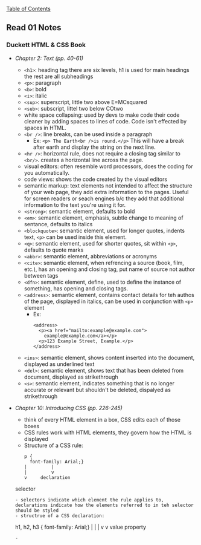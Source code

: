 [Table of Contents](reading-notes)

## Read 01 Notes

### Duckett HTML & CSS Book
- _Chapter 2: Text (pp. 40-61)_
  - `<h1>`: heading tag there are six levels, h1 is used for main headings the rest are all subheadings 
  - `<p>`: paragraph
  - `<b>`: bold
  - `<i>`: italic
  - `<sup>`: superscript, little two above E=MCsquared
  - `<sub>`: subscript, littel two below COtwo
  - white space collapsing: used by devs to make code their code cleaner by adding spaces to lines of code.  Code isn't effected by spaces in HTML.
  - `<br />`: line breaks, can be used inside a paragraph
    - Ex: `<p> The Earth<br />is round.</p>`  This will have a break after earth and display the string on the next line.
  - `<hr />`: horizontal rule, does not require a closing tag similar to `<br/>`. creates a horizontal line across the page. 
  - visual editors: often resemble word processors, does the coding for you automatically. 
  - code views: shows the code created by the visual editors
  - semantic markup: text elements not intended to affect the structure of your web page, they add extra information to the pages. Useful for screen readers or seach engines b/c they add that additional information to the text you're using it for.
  - `<strong>`: semantic element, defaults to bold
  - `<em>`: semantic element, emphasis, subtle change to meaning of sentance, defaults to italics
  - `<blockquote>`: semantic element, used for longer quotes, indents text, `<p>` can be used inside this element.
  - `<q>`: semantic element, used for shorter quotes, sit within `<p>`, defaults to quote marks
  - `<abbr>`: semantic element, abbreviations or acronyms
  - `<cite>`: semantic element, when refrencing a source (book, film, etc.), has an opening and closing tag, put name of source not author between tags
  - `<dfn>`: semantic element, define, used to define the instance of something, has opening and closing tags.
  - `<address>`: semantic element, contains contact details for teh authos of the page, displayed in italics, can be used in conjunction with `<p>` element
    - Ex: 
      ```
      <address>
        <p><a href="mailto:example@example.com">
          example@example.com</a></p>
        <p>123 Example Street, Example.</p>
      </address>
      ```
  - `<ins>`: semantic element, shows content inserted into the document, displayed as underlined text
  - `<del>`: semantic element, shows text that has been deleted from document, displayed as strikethrough
  - `<s>`: semantic element, indicates something that is no longer accurate or relevant but shouldn't be deleted, dispalyed as strikethrough


- _Chapter 10: Introducing CSS (pp. 226-245)_
  - think of every HTML element in a box, CSS edits each of those boxes
  - CSS rules work with HTML elements, they govern how the HTML is displayed
  - Structure of a CSS rule:
    ```
    p {
      font-family: Arial;}
    |         |
    |         v
    v     declaration
  selector
    ```
  - selectors indicate which element the rule applies to, declarations indicate how the elements referred to in teh selector should be styled
  - structrue of a CSS declaration:
  ```
  h1, h2, h3 {
    font-family: Arial;}
        |          |
        |          v
        v         value
    property
  ```
  - 